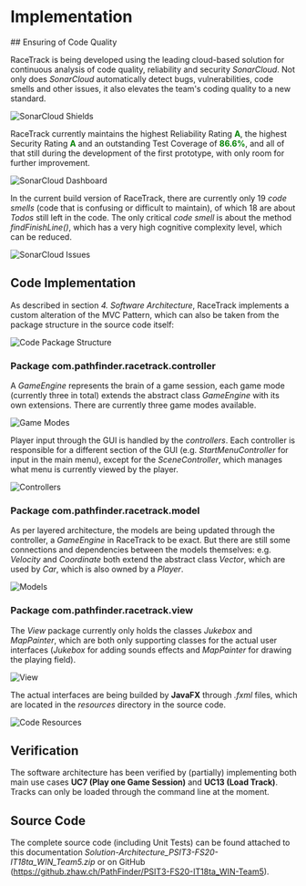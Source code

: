 # Implementation

## Ensuring of Code Quality

RaceTrack is being developed using the leading cloud-based solution for continuous analysis of code quality, reliability and security *SonarCloud*. Not only does *SonarCloud* automatically detect bugs, vulnerabilities, code smells and other issues, it also elevates the team's coding quality to a new standard. 

![SonarCloud Shields](img/Implementation_SonarCloud_Shields.png)

RaceTrack currently maintains the highest Reliability Rating <span style="color: green"><b>A</b></span>, the highest Security Rating <span style="color: green"><b>A</b></span> and an outstanding Test Coverage of <span style="color: green"><b>86.6%</b></span>, and all of that still during the development of the first prototype, with only room for further improvement.

![SonarCloud Dashboard](img/Implementation_SonarCloud_Dashboard.png)

In the current build version of RaceTrack, there are currently only 19 *code smells* (code that is confusing or difficult to maintain), of which 18 are about *Todos* still left in the code. The only critical *code smell* is about the method *findFinishLine()*, which has a very high cognitive complexity level, which can be reduced.

![SonarCloud Issues](img/Implementation_SonarCloud_Issues.png)

## Code Implementation

As described in section *4. Software Architecture*, RaceTrack implements a custom alteration of the MVC Pattern, which can also be taken from the package structure in the source code itself:

![Code Package Structure](img/Implementation_Code_Package-Structure.png)

### Package com.pathfinder.racetrack.controller

A *GameEngine* represents the brain of a game session, each game mode (currently three in total) extends the abstract class *GameEngine* with its own extensions. There are currently three game modes available.

![Game Modes](img/Implementation_Code_Game-Modes.png)

Player input through the GUI is handled by the *controllers*. Each controller is responsible for a different section of the GUI (e.g. *StartMenuController* for input in the main menu), except for the *SceneController*, which manages what menu is currently viewed by the player.

![Controllers](img/Implementation_Code_Controllers.png)

### Package com.pathfinder.racetrack.model

As per layered architecture, the models are being updated through the controller, a *GameEngine* in RaceTrack to be exact. But there are still some connections and dependencies between the models themselves: e.g. *Velocity* and *Coordinate* both extend the abstract class *Vector*, which are used by *Car*, which is also owned by a *Player*.

![Models](img/Implementation_Code_Models.png)

### Package com.pathfinder.racetrack.view

The *View* package currently only holds the classes *Jukebox* and *MapPainter*, which are both only supporting classes for the actual user interfaces (*Jukebox* for adding sounds effects and *MapPainter* for drawing the playing field).

![View](img/Implementation_Code_View.png)

The actual interfaces are being builded by **JavaFX** through *.fxml* files, which are located in the *resources* directory in the source code.

![Code Resources](img/Implementation_Code_Resources.png)

## Verification

The software architecture has been verified by (partially) implementing both main use cases **UC7 (Play one Game Session)** and **UC13 (Load Track)**. Tracks can only be loaded through the command line at the moment.

## Source Code

The complete source code (including Unit Tests) can be found attached to this documentation *Solution-Architecture_PSIT3-FS20-IT18ta_WIN_Team5.zip* or on GitHub (https://github.zhaw.ch/PathFinder/PSIT3-FS20-IT18ta_WIN-Team5).

